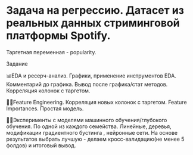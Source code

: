 # Задача на регрессию. Датасет из реальных данных стриминговой платформы Spotify.

Таргетная переменная - popularity. 

Задание  

📊EDA и ресерч-анализ. Графики, применение инструментов EDA. Комментарий до графика. Вывод после графика/стат методов. Корреляция колонок с таргетом.
 
👨‍💻Feature Engineering. Корреляция новых колонок с таргетом. Feature Importances. Простая модель.
 
👩‍🎓Эксперименты с моделями машинного обучения/глубокого обучения. По одной из каждого семейства. Линейные, деревья, модификации градиентного бустинга , нейронные сети. На основе результатов выбрать лучшую - делаем кросс-валидацию(не менее 5 фолдов) и итоговый вывод.
